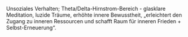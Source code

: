 Unsoziales Verhalten; Theta/Delta-Hirnstrom-Bereich - glasklare Meditation, luzide Träume, erhöhte innere Bewusstheit, „erleichtert den Zugang zu inneren Ressourcen und schafft Raum für inneren Frieden + Selbst-Erneuerung“.